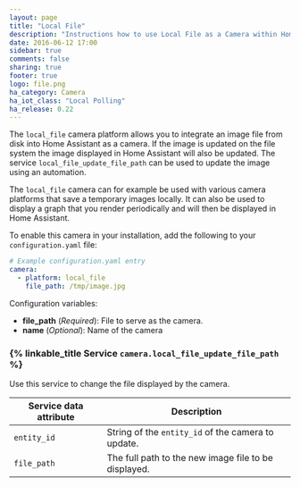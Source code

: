 ```yaml
---
layout: page
title: "Local File"
description: "Instructions how to use Local File as a Camera within Home Assistant."
date: 2016-06-12 17:00
sidebar: true
comments: false
sharing: true
footer: true
logo: file.png
ha_category: Camera
ha_iot_class: "Local Polling"
ha_release: 0.22
---
```


The `local_file` camera platform allows you to integrate an image file from disk into Home Assistant as a camera. If the image is updated on the file system the image displayed in Home Assistant will also be updated. The service `local_file_update_file_path` can be used to update the image using an automation.

The `local_file` camera can for example be used with various camera platforms that save a temporary images locally. It can also be used to display a graph that you render periodically and will then be displayed in Home Assistant.

To enable this camera in your installation, add the following to your `configuration.yaml` file:

```yaml
# Example configuration.yaml entry
camera:
  - platform: local_file
    file_path: /tmp/image.jpg
```

Configuration variables:

 - **file_path** (*Required*): File to serve as the camera.
 - **name** (*Optional*): Name of the camera

### {% linkable_title Service `camera.local_file_update_file_path` %}

Use this service to change the file displayed by the camera.

| Service data attribute | Description |
| -----------------------| ----------- |
| `entity_id` | String of the `entity_id` of the camera to update. |
| `file_path` | The full path to the new image file to be displayed. |
